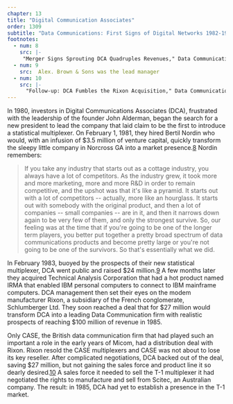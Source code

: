 ```yaml
---
chapter: 13
title: "Digital Communication Associates"
order: 1309
subtitle: "Data Communications: First Signs of Digital Networks 1982-1985"
footnotes:
  - num: 8
    src: |-
     "Merger Signs Sprouting DCA Quadruples Revenues," Data Communications, April 1984. pp. 90-92
  - num: 9
    src:  Alex. Brown & Sons was the lead manager
  - num: 10
    src: |-
      "Follow-up: DCA Fumbles the Rixon Acquisition," Data Communications, May 1984, p. 96
---
```


In 1980, investors in Digital Communications Associates (DCA), frustrated with the leadership of the founder John Alderman, began the search for a new president to lead the company that laid claim to be the first to introduce a statistical multiplexer. On February 1, 1981, they hired Bertil Nordin who would, with an infusion of $3.5 million of venture capital, quickly transform the sleepy little company in Norcross GA into a market presence.<a name="fnloc8" href="#fn8">8</a>  Nordin remembers:

>If you take any industry that starts out as a cottage industry, you always have a lot of competitors. As the industry grew, it took more and more marketing, more and more R&D in order to remain competitive, and the upshot was that it's like a pyramid.  It starts out with a lot of competitors -- actually, more like an hourglass.  It starts out with somebody with the original product, and then a lot of companies -- small companies -- are in it, and then it narrows down again to be very few of them, and only the strongest survive. So, our feeling was at the time that if you're going to be one of the longer term players, you better put together a pretty broad spectrum of data communications products and become pretty large or you're not going to be one of the survivors. So that's essentially what we did.

In February 1983, buoyed by the prospects of their new statistical multiplexer, DCA went public and raised $24 million.<a name="fnloc9" href="#fn9">9</a>   A few months later they acquired Technical Analysis Corporation that had a hot product named IRMA that enabled IBM personal computers to connect to IBM mainframe computers. DCA management then set their eyes on the modem manufacturer Rixon, a subsidiary of the French conglomerate, Schlumberger Ltd. They soon reached a deal that for $27 million would transform DCA into a leading Data Communication firm with realistic prospects of reaching $100 million of revenue in 1985.

Only CASE, the British data communication firm that had played such an important a role in the early years of Micom, had a distribution deal with Rixon. Rixon resold the CASE multiplexers and CASE was not about to lose its key reseller. After complicated negotiations, DCA backed out of the deal, saving $27 million, but not gaining the sales force and product line it so dearly desired.<a name="fnloc10" href="#fn10">10</a>   A sales force it needed to sell the T-1 multiplexer it had negotiated the rights to manufacture and sell from Scitec, an Australian company. The result: in 1985, DCA had yet to establish a presence in the T-1 market.
